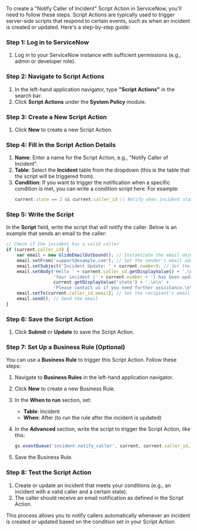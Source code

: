 To create a "Notify Caller of Incident" Script Action in ServiceNow, you'll need to follow these steps. Script Actions are typically used to trigger server-side scripts that respond to certain events, such as when an incident is created or updated. Here's a step-by-step guide:

### Step 1: Log in to ServiceNow
1. Log in to your ServiceNow instance with sufficient permissions (e.g., admin or developer role).

### Step 2: Navigate to Script Actions
1. In the left-hand application navigator, type **"Script Actions"** in the search bar.
2. Click **Script Actions** under the **System Policy** module.

### Step 3: Create a New Script Action
1. Click **New** to create a new Script Action.

### Step 4: Fill in the Script Action Details
1. **Name**: Enter a name for the Script Action, e.g., "Notify Caller of Incident".
2. **Table**: Select the **Incident** table from the dropdown (this is the table that the script will be triggered from).
3. **Condition**: If you want to trigger the notification when a specific condition is met, you can write a condition script here. For example:
   ```javascript
   current.state == 2 && current.caller_id // Notify when incident state changes to "In Progress" and caller exists
   ```

### Step 5: Write the Script
In the **Script** field, write the script that will notify the caller. Below is an example that sends an email to the caller:

```javascript
// Check if the incident has a valid caller
if (current.caller_id) {
    var email = new GlideEmailOutbound(); // Instantiate the email object
    email.setFrom('support@example.com'); // Set the sender's email address
    email.setSubject('Incident Update: ' + current.number); // Set the subject of the email
    email.setBody('Hello ' + current.caller_id.getDisplayValue() + ',\n\n' + 
                  'Your incident (' + current.number + ') has been updated to the following state: ' + 
                  current.getDisplayValue('state') + '.\n\n' + 
                  'Please contact us if you need further assistance.\n\nRegards,\nService Desk');
    email.setTo(current.caller_id.email); // Set the recipient's email address
    email.send(); // Send the email
}
```

### Step 6: Save the Script Action
1. Click **Submit** or **Update** to save the Script Action.

### Step 7: Set Up a Business Rule (Optional)
You can use a **Business Rule** to trigger this Script Action. Follow these steps:

1. Navigate to **Business Rules** in the left-hand application navigator.
2. Click **New** to create a new Business Rule.
3. In the **When to run** section, set:
   - **Table**: Incident
   - **When**: After (to run the rule after the incident is updated)
4. In the **Advanced** section, write the script to trigger the Script Action, like this:
   ```javascript
   gs.eventQueue('incident.notify_caller', current, current.caller_id, current.number);
   ```

5. Save the Business Rule.

### Step 8: Test the Script Action
1. Create or update an incident that meets your conditions (e.g., an incident with a valid caller and a certain state).
2. The caller should receive an email notification as defined in the Script Action.

This process allows you to notify callers automatically whenever an incident is created or updated based on the condition set in your Script Action.
